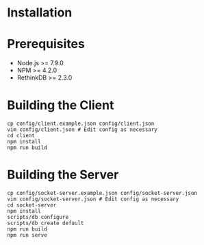 # Installation

# Prerequisites

* Node.js >= 7.9.0
* NPM >= 4.2.0
* RethinkDB >= 2.3.0

# Building the Client

    cp config/client.example.json config/client.json
    vim config/client.json # Edit config as necessary
    cd client
    npm install
    npm run build

# Building the Server

    cp config/socket-server.example.json config/socket-server.json
    vim config/socket-server.json # Edit config as necessary
    cd socket-server
    npm install
    scripts/db configure
    scripts/db create default
    npm run build
    npm run serve